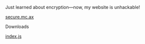 Just learned about encryption—now, my website is unhackable!

[secure.mc.ax](https://secure.mc.ax/)

Downloads

[index.js](https://static.redpwn.net/uploads/210a9fe526e420576e4b6c1cb74eeed437c1a89955c8158c14aa365c45578200/index.js)

